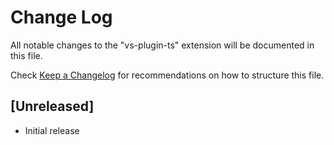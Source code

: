# Change Log

All notable changes to the "vs-plugin-ts" extension will be documented in this file.

Check [Keep a Changelog](http://keepachangelog.com/) for recommendations on how to structure this file.

## [Unreleased]

- Initial release